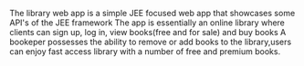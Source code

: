 The library web app is a simple JEE focused web app that showcases some API's of the JEE framework 
The app is essentially an online library where clients can sign up, log in, view books(free and for sale) and buy books 
A bookeper possesses the ability to remove or add books to the library,users can enjoy fast access library
with a number of free and premium books.
